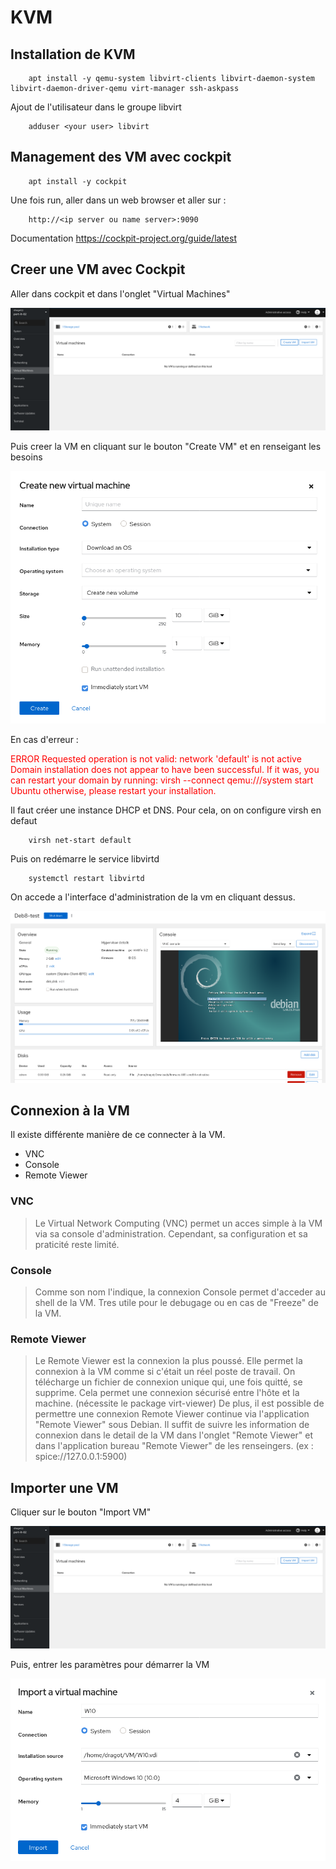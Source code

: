 # KVM

## Installation de KVM


        apt install -y qemu-system libvirt-clients libvirt-daemon-system libvirt-daemon-driver-qemu virt-manager ssh-askpass


Ajout de l'utilisateur dans le groupe libvirt

        adduser <your user> libvirt


## Management des VM avec cockpit

        apt install -y cockpit


Une fois run, aller dans un web browser et aller sur :

        http://<ip server ou name server>:9090


Documentation
https://cockpit-project.org/guide/latest

## Creer une VM avec Cockpit

Aller dans cockpit et dans l'onglet "Virtual Machines"

![alt text](./img/home_cockpit.png "home cockpit")

Puis creer la VM en cliquant sur le bouton "Create VM" et en renseigant les besoins

![alt text](./img/new_vm.png "new vm")

En cas d'erreur :

<span style="color:red">
ERROR Requested operation is not valid: network 'default' is not active Domain installation does not appear to have been successful. If it was, you can restart your domain by running: virsh --connect qemu:///system start Ubuntu otherwise, please restart your installation.
</span>


Il faut créer une instance DHCP et DNS. Pour cela, on on configure virsh en defaut

        virsh net-start default 

Puis on redémarre le service libvirtd

        systemctl restart libvirtd

On accede a l'interface d'administration de la vm en cliquant dessus.

![alt text](./img/admin_vm.png "admin vm")

## Connexion à la VM

Il existe différente manière de ce connecter à la VM.

* VNC
* Console
* Remote Viewer

### VNC
>Le Virtual Network Computing (VNC) permet un acces simple à la VM via sa console d'administration. Cependant, sa configuration et sa praticité reste limité.

### Console
>Comme son nom l'indique, la connexion Console permet d'acceder au shell de la VM. Tres utile pour le debugage ou en cas de "Freeze" de la VM.

### Remote Viewer
>Le Remote Viewer est la connexion la plus poussé. Elle permet la connexion à la VM comme si c'était un réel poste de travail. On télécharge un fichier de connexion unique qui, une fois quitté, se supprime. Cela permet une connexion sécurisé entre l'hôte et la machine. (nécessite le package virt-viewer)
>De plus, il est possible de permettre une connexion Remote Viewer continue via l'application "Remote Viewer" sous Debian. Il suffit de suivre les information de connexion dans le detail de la VM dans l'onglet "Remote Viewer" et dans l'application bureau "Remote Viewer" de les renseingers. (ex : spice://127.0.0.1:5900)

## Importer une VM

Cliquer sur le bouton "Import VM"

![alt text](./img/home_cockpit.png "home cockpit")

Puis, entrer les paramètres pour démarrer la VM

![alt text](./img/import_vm.png "import vm")

